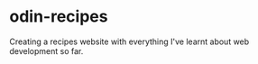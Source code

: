# odin-recipes
Creating a recipes website with everything I've learnt about web development so far. 
